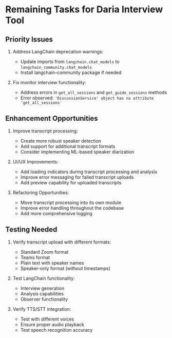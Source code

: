 # Remaining Tasks for Daria Interview Tool

## Priority Issues
1. Address LangChain deprecation warnings:
   - Update imports from `langchain.chat_models` to `langchain_community.chat_models`
   - Install langchain-community package if needed

2. Fix monitor interview functionality:
   - Address errors in `get_all_sessions` and `get_guide_sessions` methods
   - Error observed: `'DiscussionService' object has no attribute 'get_all_sessions'`

## Enhancement Opportunities
1. Improve transcript processing:
   - Create more robust speaker detection
   - Add support for additional transcript formats
   - Consider implementing ML-based speaker diarization

2. UI/UX Improvements:
   - Add loading indicators during transcript processing and analysis
   - Improve error messaging for failed transcript uploads
   - Add preview capability for uploaded transcripts

3. Refactoring Opportunities:
   - Move transcript processing into its own module
   - Improve error handling throughout the codebase
   - Add more comprehensive logging

## Testing Needed
1. Verify transcript upload with different formats:
   - Standard Zoom format
   - Teams format
   - Plain text with speaker names
   - Speaker-only format (without timestamps)

2. Test LangChain functionality:
   - Interview generation
   - Analysis capabilities
   - Observer functionality

3. Verify TTS/STT integration:
   - Test with different voices
   - Ensure proper audio playback
   - Test speech recognition accuracy 